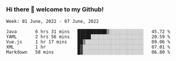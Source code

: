 ### Hi there 👋 welcome to my Github! 

<!--START_SECTION:waka-->
```text
Week: 01 June, 2022 - 07 June, 2022

Java       6 hrs 31 mins   ███████████▒░░░░░░░░░░░░░   45.72 % 
YAML       2 hrs 56 mins   █████░░░░░░░░░░░░░░░░░░░░   20.59 % 
Vue.js     1 hr 17 mins    ██▒░░░░░░░░░░░░░░░░░░░░░░   09.06 % 
XML        1 hr            █▓░░░░░░░░░░░░░░░░░░░░░░░   07.01 % 
Markdown   58 mins         █▓░░░░░░░░░░░░░░░░░░░░░░░   06.80 % 
```
<!--END_SECTION:waka-->
